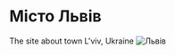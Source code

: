 # Мiсто Львiв
The site about town L'viv, Ukraine
![Львiв](https://github.com/Berliner187/Site_Library/raw/master/L'viv/img/SiteFace.jpg)
